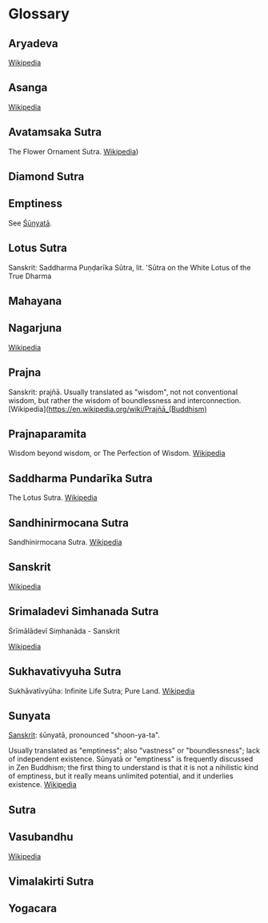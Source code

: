 # Glossary

## Aryadeva

[Wikipedia](https://en.wikipedia.org/wiki/Aryadeva)

## Asanga

[Wikipedia](https://en.wikipedia.org/wiki/Asanga)

## Avatamsaka Sutra

The Flower Ornament Sutra. [Wikipedia](https://en.wikipedia.org/wiki/Avatamsaka_Sutra))

## Diamond Sutra

## Emptiness

See [Śūnyatā](glossary#sunyata).

## Lotus Sutra

Sanskrit: Saddharma Puṇḍarīka Sūtra, lit. 'Sūtra on the White Lotus of the True Dharma

## Mahayana

## Nagarjuna

[Wikipedia](https://en.wikipedia.org/wiki/Nagarjuna)

## Prajna

Sanskrit: prajñā. Usually translated as "wisdom", not not conventional wisdom, but rather the wisdom of boundlessness and interconnection. [Wikipedia](https://en.wikipedia.org/wiki/Prajñā_(Buddhism)

## Prajnaparamita

Wisdom beyond wisdom, or The Perfection of Wisdom.
[Wikipedia](https://en.wikipedia.org/wiki/Prajnaparamita)

## Saddharma Pundarīka Sutra

The Lotus Sutra. [Wikipedia](https://en.wikipedia.org/wiki/Lotus_Sutra)

## Sandhinirmocana Sutra

Sandhinirmocana Sutra. [Wikipedia](https://en.wikipedia.org/wiki/Sandhinirmocana_Sutra)

## Sanskrit

[Wikipedia](https://en.wikipedia.org/wiki/Sanskrit)

## Srimaladevi Simhanada Sutra

Śrīmālādevī Siṃhanāda - Sanskrit

[Wikipedia](https://en.wikipedia.org/wiki/Śrīmālādevī_Siṃhanāda_Sūtra)

## Sukhavativyuha Sutra

Sukhāvatīvyūha: Infinite Life Sutra; Pure Land. [Wikipedia](https://en.wikipedia.org/wiki/Longer_Sukhāvatīvyūha_Sūtra)

## Sunyata

[Sanskrit](#sanskrit): śūnyatā, pronounced "shoon-ya-ta".

Usually translated as "emptiness"; also "vastness" or "boundlessness"; lack of independent existence. Sūnyatā or "emptiness" is frequently discussed in Zen Buddhism; the first thing to understand is that it is not a nihilistic kind of emptiness, but it really means unlimited potential, and it underlies existence. [Wikipedia](https://en.wikipedia.org/wiki/Śūnyatā)

## Sutra

## Vasubandhu

[Wikipedia](https://en.wikipedia.org/wiki/Vasubandhu)

## Vimalakirti Sutra

## Yogacara

